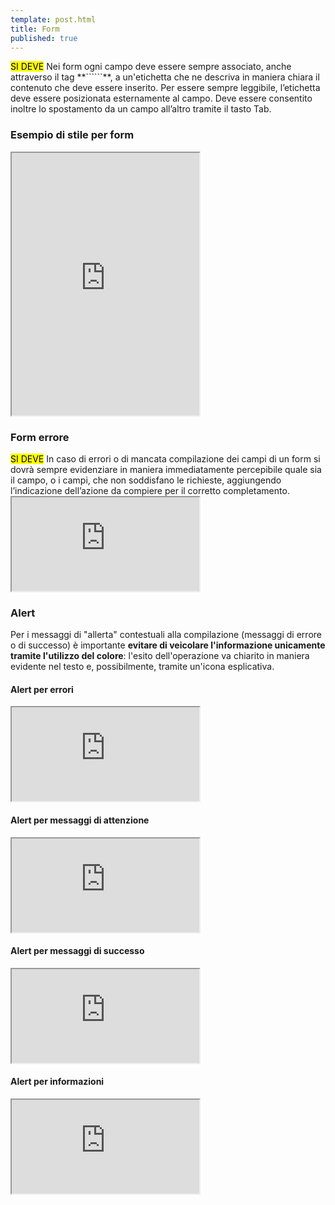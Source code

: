 ```yaml
---
template: post.html
title: Form
published: true
---
```


<div class="lg-callout lg-callout-must">
<mark>SI DEVE</mark> Nei form ogni campo deve essere sempre associato, anche attraverso il tag **```<label>```**,
a un'etichetta che ne descriva in maniera chiara il contenuto che deve essere inserito.
Per essere sempre leggibile, l’etichetta deve essere posizionata esternamente al campo. Deve essere
consentito inoltre lo spostamento da un campo all’altro tramite il tasto Tab.
</div>

### Esempio di stile per form

<iframe class="lg-example" src="https://italia.github.io/ita-web-toolkit/components/preview/formtpl--example.html"
  style="min-height: 30em"></iframe>

<!-- ![html](/images/tavola_25.png) -->

### Form errore

<div class="lg-callout lg-callout-must">
<mark>SI DEVE</mark> In caso di errori o di mancata compilazione dei campi di un form si dovrà sempre evidenziare in maniera immediatamente percepibile quale sia il campo, o i campi, che non soddisfano le richieste, aggiungendo l’indicazione dell’azione da compiere per il corretto completamento.
</div>

<iframe class="lg-example" src="https://italia.github.io/ita-web-toolkit/components/preview/formtpl--errors.html"></iframe>

<!-- ![](/images/tavola_26.png) -->

### Alert

Per i messaggi di "allerta" contestuali alla compilazione (messaggi di errore o di successo)
è importante **evitare di veicolare l'informazione unicamente tramite l'utilizzo del colore**:
l'esito dell'operazione va chiarito in maniera evidente nel testo
e, possibilmente, tramite un'icona esplicativa.

#### Alert per errori

<iframe class="lg-example" src="https://italia.github.io/ita-web-toolkit/components/preview/alert--error.html"></iframe>

#### Alert per messaggi di attenzione

<iframe class="lg-example" src="https://italia.github.io/ita-web-toolkit/components/preview/alert--warning.html"></iframe>

#### Alert per messaggi di successo

<iframe class="lg-example" src="https://italia.github.io/ita-web-toolkit/components/preview/alert--success.html"></iframe>

#### Alert per informazioni

<iframe class="lg-example" src="https://italia.github.io/ita-web-toolkit/components/preview/alert--info.html"></iframe>

<!-- ![html](/images/tavola_27_01.png) -->
